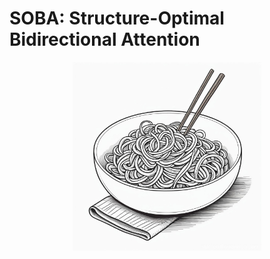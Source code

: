 # SOBA: Structure-Optimal Bidirectional Attention
<p align="center">
  <img width="60%" src="soba.jpg">
</p>
